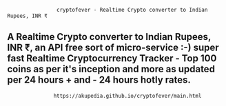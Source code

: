                     cryptofever - Realtime Crypto converter to Indian Rupees, INR ₹ 

## A Realtime Crypto converter to Indian Rupees, INR ₹, an API free sort of micro-service :-) super fast Realtime Cryptocurrency Tracker - Top 100 coins as per it's inception and more as updated per 24 hours + and - 24 hours hotly rates.

                   https://akupedia.github.io/cryptofever/main.html
